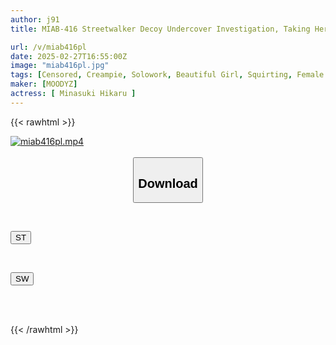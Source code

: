 ```yaml
---
author: j91
title: MIAB-416 Streetwalker Decoy Undercover Investigation, Taking Her To A Sex Room, Aphrodisiac Creampie Gangbang Orgasm Organization, Eradication Committee Hikaru Minazuki

url: /v/miab416pl
date: 2025-02-27T16:55:00Z
image: "miab416pl.jpg"
tags: [Censored, Creampie, Solowork, Beautiful Girl, Squirting, Female Investigator, Acme · Orgasm	]
maker: [MOODYZ]
actress: [ Minasuki Hikaru ]
---
```



{{< rawhtml >}}

<div class="video" data-videoid="eGrmRMxxg8hYWgX">
    <a href="javascript:;">
        <img src="/v/miab416pl/miab416pl.jpg" width="WIDTH" height="HEIGHT" alt="miab416pl.mp4" loading="lazy">
    </a>
</div>

<script type="text/javascript" src="https://j91.asia/asset/on-demand-st.js"></script>

<br>
  <link rel="stylesheet" href="https://j91.asia/asset/bs5.css">
  
  <center>
  <button class="btn btn-primary" type="button" data-bs-toggle="collapse" data-bs-target=".multi-collapse" aria-expanded="false" aria-controls="multiCollapseExample1 multiCollapseExample2"><h2>Download</h2></button></center>
</p>
<div class="row">
  <div class="col">
    <div class="collapse multi-collapse" id="multiCollapseExample1">
      <div class="card card-body">
	      	      <br>
<div class="buttons">  
<p><a href="/v/miab416pl/st.html" target="_blank"><button class="btn-hover color-3"><i class="fa fa-download"></i> ST</button></a></p></div>
    </div>
  </div>
</div>
  <div class="col">
    <div class="collapse multi-collapse" id="multiCollapseExample2">
      <div class="card card-body">
	      <br>
<div class="buttons">
<p><a href="/v/miab416pl/sw.html" target="_blank"><button class="btn-hover color-2"><i class="fa fa-download"></i> SW</button></a></p></div>
<br><br>
      </div>
    </div>
  </div>
</div>

{{< /rawhtml >}}
